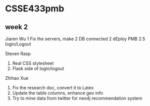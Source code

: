# CSSE433pmb

## week 2

Jiaren Wu
1 Fix the servers, make 2 DB connected
2 dEploy PMB
2.5 login/Logout


Steven Rasp
1. Real CSS stylesheet
2. Flask side of login/logout


Zhihao Xue
1. Fix the research doc, convert it to Latex
2. Update the table columns, enhance geo info
3. Try to mine data from twitter for neo4j recommendation system

